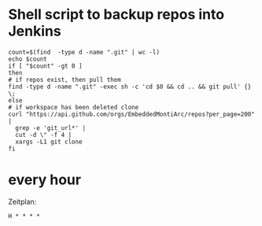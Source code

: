<!-- (c) https://github.com/MontiCore/monticore -->
# Shell script to backup repos into Jenkins
```
count=$(find  -type d -name ".git" | wc -l)
echo $count
if [ "$count" -gt 0 ]
then
# if repos exist, then pull them
find -type d -name ".git" -exec sh -c 'cd $0 && cd .. && git pull' {} \;
else
# if workspace has been deleted clone
curl "https://api.github.com/orgs/EmbeddedMontiArc/repos?per_page=200" |
  grep -e 'git_url*' |
  cut -d \" -f 4 |
  xargs -L1 git clone
fi
```
# every hour

Zeitplan:
```
H * * * *
```
